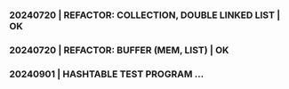 ### 20240720 | REFACTOR: COLLECTION, DOUBLE LINKED LIST | OK
### 20240720 | REFACTOR: BUFFER (MEM, LIST) | OK
### 20240901 | HASHTABLE TEST PROGRAM ...
